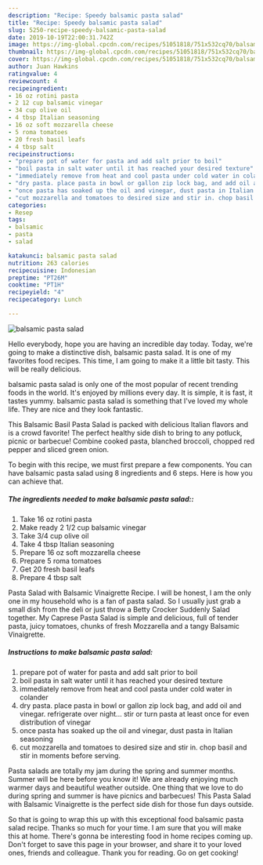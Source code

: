 ```yaml
---
description: "Recipe: Speedy balsamic pasta salad"
title: "Recipe: Speedy balsamic pasta salad"
slug: 5250-recipe-speedy-balsamic-pasta-salad
date: 2019-10-19T22:00:31.742Z
image: https://img-global.cpcdn.com/recipes/51051818/751x532cq70/balsamic-pasta-salad-recipe-main-photo.jpg
thumbnail: https://img-global.cpcdn.com/recipes/51051818/751x532cq70/balsamic-pasta-salad-recipe-main-photo.jpg
cover: https://img-global.cpcdn.com/recipes/51051818/751x532cq70/balsamic-pasta-salad-recipe-main-photo.jpg
author: Juan Hawkins
ratingvalue: 4
reviewcount: 4
recipeingredient:
- 16 oz rotini pasta
- 2 12 cup balsamic vinegar
- 34 cup olive oil
- 4 tbsp Italian seasoning
- 16 oz soft mozzarella cheese
- 5 roma tomatoes
- 20 fresh basil leafs
- 4 tbsp salt
recipeinstructions:
- "prepare pot of water for pasta and add salt prior to boil"
- "boil pasta in salt water until it has reached your desired texture"
- "immediately remove from heat and cool pasta under cold water in colander"
- "dry pasta. place pasta in bowl or gallon zip lock bag, and add oil and vinegar. refrigerate over night... stir or turn pasta at least once for even distribution of vinegar"
- "once pasta has soaked up the oil and vinegar, dust pasta in Italian seasoning"
- "cut mozzarella and tomatoes to desired size and stir in. chop basil and stir in moments before serving."
categories:
- Resep
tags:
- balsamic
- pasta
- salad

katakunci: balsamic pasta salad
nutrition: 263 calories
recipecuisine: Indonesian
preptime: "PT26M"
cooktime: "PT1H"
recipeyield: "4"
recipecategory: Lunch

---
```



![balsamic pasta salad](https://img-global.cpcdn.com/recipes/51051818/751x532cq70/balsamic-pasta-salad-recipe-main-photo.jpg)

Hello everybody, hope you are having an incredible day today. Today, we're going to make a distinctive dish, balsamic pasta salad. It is one of my favorites food recipes. This time, I am going to make it a little bit tasty. This will be really delicious.

balsamic pasta salad is only one of the most popular of recent trending foods in the world. It's enjoyed by millions every day. It is simple, it is fast, it tastes yummy. balsamic pasta salad is something that I've loved my whole life. They are nice and they look fantastic.

This Balsamic Basil Pasta Salad is packed with delicious Italian flavors and is a crowd favorite! The perfect healthy side dish to bring to any potluck, picnic or barbecue! Combine cooked pasta, blanched broccoli, chopped red pepper and sliced green onion.


To begin with this recipe, we must first prepare a few components. You can have balsamic pasta salad using 8 ingredients and 6 steps. Here is how you can achieve that.

##### The ingredients needed to make balsamic pasta salad::

1. Take 16 oz rotini pasta
1. Make ready 2 1/2 cup balsamic vinegar
1. Take 3/4 cup olive oil
1. Take 4 tbsp Italian seasoning
1. Prepare 16 oz soft mozzarella cheese
1. Prepare 5 roma tomatoes
1. Get 20 fresh basil leafs
1. Prepare 4 tbsp salt


Pasta Salad with Balsamic Vinaigrette Recipe. I will be honest, I am the only one in my household who is a fan of pasta salad. So I usually just grab a small dish from the deli or just throw a Betty Crocker Suddenly Salad together. My Caprese Pasta Salad is simple and delicious, full of tender pasta, juicy tomatoes, chunks of fresh Mozzarella and a tangy Balsamic Vinaigrette. 

##### Instructions to make balsamic pasta salad:

1. prepare pot of water for pasta and add salt prior to boil
1. boil pasta in salt water until it has reached your desired texture
1. immediately remove from heat and cool pasta under cold water in colander
1. dry pasta. place pasta in bowl or gallon zip lock bag, and add oil and vinegar. refrigerate over night... stir or turn pasta at least once for even distribution of vinegar
1. once pasta has soaked up the oil and vinegar, dust pasta in Italian seasoning
1. cut mozzarella and tomatoes to desired size and stir in. chop basil and stir in moments before serving.


Pasta salads are totally my jam during the spring and summer months. Summer will be here before you know it! We are already enjoying much warmer days and beautiful weather outside. One thing that we love to do during spring and summer is have picnics and barbecues! This Pasta Salad with Balsamic Vinaigrette is the perfect side dish for those fun days outside. 

So that is going to wrap this up with this exceptional food balsamic pasta salad recipe. Thanks so much for your time. I am sure that you will make this at home. There's gonna be interesting food in home recipes coming up. Don't forget to save this page in your browser, and share it to your loved ones, friends and colleague. Thank you for reading. Go on get cooking!
